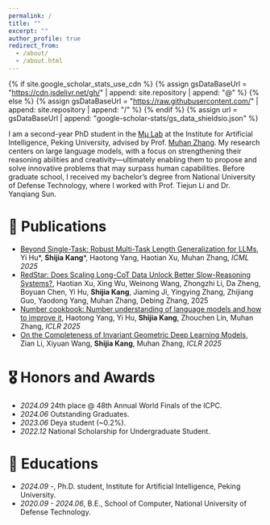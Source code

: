 ```yaml
---
permalink: /
title: ""
excerpt: ""
author_profile: true
redirect_from: 
  - /about/
  - /about.html
---
```


{% if site.google_scholar_stats_use_cdn %}
{% assign gsDataBaseUrl = "https://cdn.jsdelivr.net/gh/" | append: site.repository | append: "@" %}
{% else %}
{% assign gsDataBaseUrl = "https://raw.githubusercontent.com/" | append: site.repository | append: "/" %}
{% endif %}
{% assign url = gsDataBaseUrl | append: "google-scholar-stats/gs_data_shieldsio.json" %}

<span class='anchor' id='about-me'></span>

I am a second-year PhD student in the [Mμ Lab](https://mulabpku.com/) at the Institute for Artificial Intelligence, Peking University, advised by Prof. [Muhan Zhang](https://muhanzhang.github.io/). My research centers on large language models, with a focus on strengthening their reasoning abilities and creativity—ultimately enabling them to propose and solve innovative problems that may surpass human capabilities. Before graduate school, I received my bachelor’s degree from National University of Defense Technology, where I worked with Prof. Tiejun Li and Dr. Yanqiang Sun.


# 📝 Publications 
- [Beyond Single-Task: Robust Multi-Task Length Generalization for LLMs](https://arxiv.org/abs/2502.11525), Yi Hu\*, **Shijia Kang**\*, Haotong Yang, Haotian Xu, Muhan Zhang, *ICML 2025*
- [RedStar: Does Scaling Long-CoT Data Unlock Better Slow-Reasoning Systems?](https://arxiv.org/abs/2501.11284), Haotian Xu, Xing Wu, Weinong Wang, Zhongzhi Li, Da Zheng, Boyuan Chen, Yi Hu, **Shijia Kang**, Jiaming Ji, Yingying Zhang, Zhijiang Guo, Yaodong Yang, Muhan Zhang, Debing Zhang, 2025
- [Number cookbook: Number understanding of language models and how to improve it](https://arxiv.org/abs/2411.03766), Haotong Yang, Yi Hu, **Shijia Kang**, Zhouchen Lin, Muhan Zhang, *ICLR 2025*
- [On the Completeness of Invariant Geometric Deep Learning Models](https://arxiv.org/abs/2402.04836), Zian Li, Xiyuan Wang, **Shijia Kang**, Muhan Zhang, *ICLR 2025*

# 🎖 Honors and Awards
- *2024.09* 24th place @ 48th Annual World Finals of the ICPC.
- *2024.06* Outstanding Graduates.
- *2023.06* Deya student (~0.2%).
- *2022.12* National Scholarship for Undergraduate Student. 

# 📖 Educations
- *2024.09 -*, Ph.D. student, Institute for Artificial Intelligence, Peking University.
- *2020.09 - 2024.06*, B.E., School of Computer, National University of Defense Technology.

